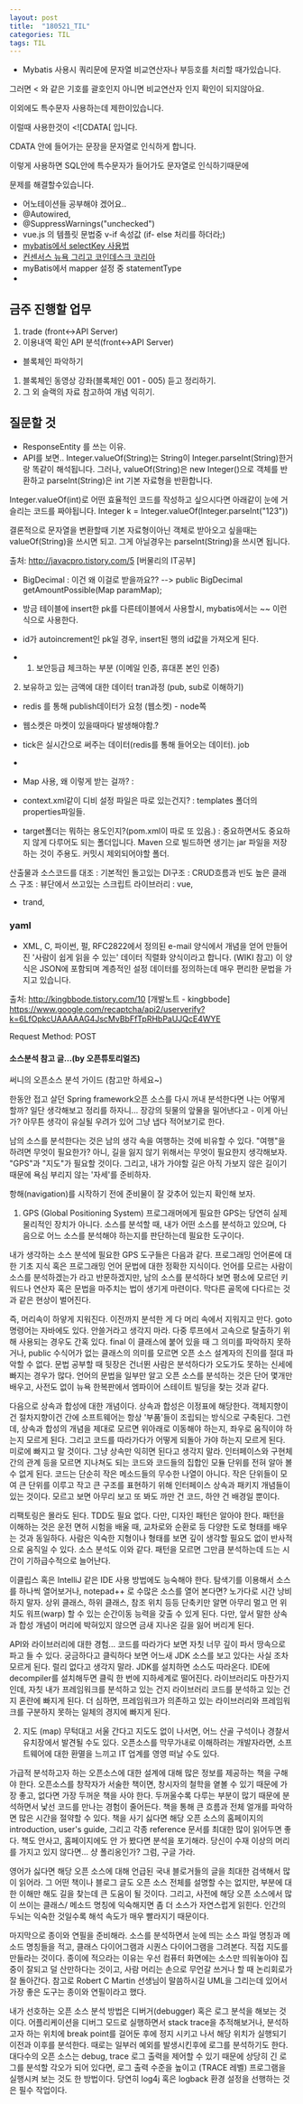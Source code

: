 ```yaml
---
layout: post
title:  "180521_TIL"
categories: TIL
tags: TIL
---
```


- Mybatis 사용시 쿼리문에 문자열 비교연산자나 부등호를 처리할 때가있습니다.

그러면 < 와 같은 기호를 괄호인지 아니면 비교연산자 인지 확인이 되지않아요.

이외에도 특수문자 사용하는데 제한이있습니다.

이럴때 사용한것이 <![CDATA[  입니다.

CDATA 안에 들어가는 문장을 문자열로 인식하게 합니다.

이렇게 사용하면 SQL안에 특수문자가 들어가도 문자열로 인식하기때문에

문제를 해결할수있습니다. 

- 어노테이션들 공부해야 겠어요..
- @Autowired, 
- @SuppressWarnings("unchecked")
- vue.js 의 템플릿 문법중 v-if 속성값 (if- else 처리를 하더라;)
- [mybatis에서 selectKey 사용법](http://yookeun.github.io/java/2014/07/11/mybatis-selectkey/)
- [컨센서스 뉴욕 그리고 코인데스크 코리아](https://www.coindesk.com/information/what-is-blockchain-technology/)
- myBatis에서 mapper 설정 중 statementType
-

## 금주 진행할 업무
1. trade (front<->API Server)  
2. 이용내역 확인 API 분석(front<->API Server)  
- 블록체인 파악하기  
1. 블록체인 동영상 강좌(블록체인 001 - 005) 듣고 정리하기.  
2. 그 외 슬랙의 자료 참고하여 개념 익히기.  

## 질문할 것
- ResponseEntity 를 쓰는 이유.
- API를 보면.. Integer.valueOf(String)는 String이 Integer.parseInt(String)한거랑 똑같이 해석됩니다. 그러나, valueOf(String)은 new Integer()으로 객체를 반환하고 parseInt(String)은 int 기본 자료형을 반환합니다.

Integer.valueOf(int)로 어떤 효율적인 코드를 작성하고 싶으시다면 아래같이 눈에 거슬리는 코드를 짜야됩니다. Integer k = Integer.valueOf(Integer.parseInt("123"))

결론적으로 문자열을 변환할때 기본 자료형이아닌 객체로 받아오고 싶을때는 valueOf(String)을 쓰시면 되고. 그게 아닐경우는 parseInt(String)을 쓰시면 됩니다.

출처: http://javacpro.tistory.com/5 [버물리의 IT공부]
- BigDecimal : 이건 왜 이걸로 받을까요?? --> public BigDecimal getAmountPossible(Map<?, ?> paramMap);

- 방금 테이블에 insert한 pk를 다른테이블에서 사용할시, mybatis에서는 ~<insert id="insertAddress"  parameterType="java.util.HashMap" useGeneratedKeys="true" keyProperty="id" >~ 이런식으로 사용한다.
- id가 autoincrement인 pk일 경우, insert된 행의 id값을 가져오게 된다.

- 1. 보안등급 체크하는 부분 (이메일 인증, 휴대폰 본인 인증)

2. 보유하고 있는 금액에 대한 데이터 tran과정 (pub, sub로 이해하기)
 
- redis 를 통해 publish데이터가 요청 (웹소켓) - node쪽 
- 웹소켓은 마켓이 있을때마다 발생해야함.?
- tick은 실시간으로 써주는 데이터(redis를 통해 들어오는 데이터). job
- 

- Map<?, ?> 사용, 왜 이렇게 받는 걸까? : 
- context.xml같이 디비 설정 파일은 따로 있는건지? : templates 폴더의 properties파일들.
- target폴더는 뭐하는 용도인지?(pom.xml이 따로 또 있음.) : 중요하면서도 중요하지 않게 다루어도 되는 폴더입니다.
Maven 으로 빌드하면 생기는 jar 파일을 저장하는 것이 주용도. 커밋시 제외되어야할 폴더.

산출물과 소스코드를 대조 : 
기본적인 돌고있는 DI구조 : 
CRUD흐름과 빈도 높은 클래스 구조 : 
뷰단에서 쓰고있는 스크립트 라이브러리 : vue, 

- trand, 

### yaml 
-  XML, C, 파이썬, 펄, RFC2822에서 정의된 e-mail 양식에서 개념을 얻어 만들어진 '사람이 쉽게 읽을 수 있는' 데이터 직렬화 양식이라고 합니다. (WIKI 참고)
이 양식은 JSON에 포함되며 계층적인 설정 데이터를 정의하는데 매우 편리한 문법을 가지고 있습니다. 

출처: http://kingbbode.tistory.com/10 [개발노트 - kingbbode]
https://www.google.com/recaptcha/api2/userverify?k=6LfOpkcUAAAAAG4JscMvBbFfTpRHbPaUJQcE4WYE

Request Method: POST

#### 소스분석 참고 글...(by 오픈튜토리얼즈)
써니의 오픈소스 분석 가이드 (참고만 하세요~)

한동안 접고 살던 Spring framework오픈 소스를 다시 꺼내 분석한다면 나는 어떻게 할까? 일단 생각해보고 정리를 하자니... 
장강의 뒷물의 앞물을 밀어낸다고 - 이게 아닌가? 아무튼 생각이 유실될 우려가 있어 그냥 냅다 적어보기로 한다.

남의 소스를 분석한다는 것은 남의 생각 속을 여행하는 것에 비유할 수 있다. "여행"을 하려면 무엇이 필요한가? 
아니, 길을 잃지 않기 위해서는 무엇이 필요한지 생각해보자. "GPS"과 "지도"가 필요할 것이다. 
그리고, 내가 가야할 길은 아직 가보지 않은 길이기 때문에 욕심 부리지 않는 '자세'를 준비하자. 

항해(navigation)를 시작하기 전에 준비물이 잘 갖추어 있는지 확인해 보자.

1. GPS (Global Positioning System)
프로그래머에게 필요한 GPS는 당연히 실제 물리적인 장치가 아니다. 소스를 분석할 때, 내가 어떤 소스를 분석하고 있으며, 
다음으로 어느 소스를 분석해야 하는지를 판단하는데 필요한 도구이다.

내가 생각하는 소스 분석에 필요한 GPS 도구들은 다음과 같다. 프로그래밍 언어론에 대한 기초 지식 혹은 프로그래밍 언어 문법에 대한 
정확한 지식이다. 
언어를 모르는 사람이 소스를 분석하겠는가 라고 반문하겠지만, 남의 소스를 분석하다 보면 평소에 모르던 키워드나 연산자 혹은 문법을 
마주치는 법이 생기게 마련이다. 막다른 골목에 다다르는 것과 같은 현상이 벌어진다. 

즉, 머리속이 하얗게 지워진다. 이전까지 분석한 게 다 머리 속에서 지워지고 만다. goto 명령어는 자바에도 있다. 안쓸거라고 생각지 마라.
 다중 루프에서 고속으로 탈출하기 위해 사용되는 경우도 간혹 있다. final 이 클래스에 붙어 있을 때 그 의미를 파악하지 못하거나, 
 public 수식어가 없는 클래스의 의미를 모르면 오픈 소스 설계자의 진의를 절대 파악할 수 없다. 
 문법 공부할 때 뒷장은 건너뛴 사람은 분석하다가 오도가도 못하는 신세에 빠지는 경우가 많다. 
 언어의 문법을 일부만 알고 오픈 소스를 분석하는 것은 단어 몇개만 배우고, 
 사전도 없이 뉴욕 한복판에서 엠파이어 스테이트 빌딩을 찾는 것과 같다.


다음으로 상속과 합성에 대한 개념이다. 상속과 합성은 이정표에 해당한다. 
객체지향이건 절차지향이건 간에 소프트웨어는 항상 '부품'들이 조립되는 방식으로 구축된다. 
그런데, 상속과 합성의 개념을 제대로 모르면 위아래로 이동해야 하는지, 좌우로 움직이야 하는지 모르게 된다. 
그리고 코드를 따라가다가 어떻게 되돌아 가야 하는지 모르게 된다. 미로에 빠지고 말 것이다. 
그냥 상속만 익히면 된다고 생각지 말라. 인터페이스와 구현체 간의 관계 등을 모르면 
지나쳐도 되는 코드와 코드들의 집합인 모듈 단위를 전혀 알아 볼 수 없게 된다. 
코드는 단순히 작은 메소드들의 무수한 나열이 아니다. 
작은 단위들이 모여 큰 단위를 이루고 작고 큰 구조를 표현하기 위해 인터페이스 상속과 패키지 개념들이 있는 것이다. 
모르고 보면 아무리 보고 또 봐도 까만 건 코드, 하얀 건 배경일 뿐이다.

리팩토링은 몰라도 된다. TDD도 필요 없다. 다만, 디자인 패턴은 알아야 한다. 
패턴을 이해하는 것은 운전 면허 시험을 배울 때, 교차로와 순환로 등 다양한 도로 형태를 배우는 것과 동일하다. 
사람은 익숙한 지형이나 형태를 보면 깊이 생각할 필요도 없이 반사적으로 움직일 수 있다. 
소스 분석도 이와 같다. 패턴을 모르면 그만큼 분석하는데 드는 시간이 기하급수적으로 늘어난다.

이클립스 혹은 IntelliJ 같은 IDE 사용 방법에도 능숙해야 한다. 
탐색기를 이용해서 소스를 하나씩 열어보거나, notepad++ 로 수많은 소스를 열어 본다면? 노가다로 시간 낭비하지 말자. 
상위 클래스, 하위 클래스, 참조 위치 등등 단축키만 알면 아무리 멀고 먼 위치도 워프(warp) 할 수 있는 
순간이동 능력을 갖출 수 있게 된다. 다만, 앞서 말한 상속과 합성 개념이 머리에 박혀있지 않으면 금새 지나온 길을 잃어 버리게 된다.

API와 라이브러리에 대한 경험... 코드를 따라가다 보면 자칫 너무 깊이 파서 땅속으로 파고 들 수 있다. 
궁금하다고 클릭하다 보면 어느새 JDK 소스를 보고 있다는 사실 조차 모르게 된다. 
럴리 없다고 생각지 말라. JDK를 설치하면 소스도 따라온다. 
IDE에 decompiler를 설치해두면 클릭 한 번에 지하세계로 떨어진다. 
라이브러리도 마찬가지인데, 자칫 내가 프레임워크를 분석하고 있는 건지 라이브러리 코드를 분석하고 있는 건지 혼란에 빠지게 된다. 
더 심하면, 프레임워크가 의존하고 있는 라이브러리와 프레임워크를 구분하지 못하는 일체의 경지에 빠지게 된다.

2. 지도 (map)
무턱대고 서울 간다고 지도도 없이 나서면, 어느 산골 구석이나 경찰서 유치장에서 발견될 수도 있다. 
오픈소스를 막무가내로 이해하려는 개발자라면, 소프트웨어에 대한 환멸을 느끼고 IT 업계를 영영 떠날 수도 있다.

가급적 분석하고자 하는 오픈소스에 대한 설계에 대해 많은 정보를 제공하는 책을 구해야 한다. 
오픈소스를 창작자가 서술한 책이면, 창시자의 철학을 옅볼 수 있기 때문에 가장 좋고, 없다면 가장 두꺼운 책을 사야 한다. 
두꺼울수록 다루는 부분이 많기 때문에 분석하면서 낯선 코드를 만나는 경험이 줄어든다. 
책을 통해 큰 흐름과 전체 얼개를 파악하면 많은 시간을 절약할 수 있다. 
책을 사기 싫다면 해당 오픈 소스의 홈페이지의 introduction, user's guide, 
그리고 각종 reference 문서를 최대한 많이 읽어두면 좋다. 
책도 안사고, 홈페이지에도 안 가 봤다면 분석을 포기해라. 당신이 수재 이상의 머리를 가지고 있지 않다면... 
샹 폴리옹인가? 그럼, 구글 가라.

영어가 싫다면 해당 오픈 소스에 대해 언급된 국내 블로거들의 글을 최대한 검색해서 많이 읽어라. 
그 어떤 책이나 블로그 글도 오픈 소스 전체를 설명할 수는 없지만, 부분에 대한 이해만 해도 길을 찾는데 큰 도움이 될 것이다. 
그리고, 사전에 해당 오픈 소스에서 많이 쓰이는 클래스/ 메소드 명칭에 익숙해지면 좀 더 소스가 자연스럽게 읽힌다. 
인간의 두뇌는 익숙한 것일수록 해석 속도가 매우 빨라지기 때문이다.

마지막으로 종이와 연필을 준비해라. 소스를 분석하면서 눈에 띄는 소스 파일 명칭과 메소드 명칭들을 적고, 
클래스 다이어그램과 시퀀스 다이어그램을 그려본다. 직접 지도를 만들라는 것이다. 
종이에 적으라는 이유는 우선 컴퓨터 화면에는 소스만 띄워놓아야 집중이 잘되고 덜 산만하다는 것이고, 
사람 머리는 손으로 무언갈 쓰거나 할 때 논리회로가 잘 돌아간다. 
참고로 Robert C Martin 선생님이 말씀하시길 UML을 그리는데 있어서 가장 좋은 도구는 종이와 연필이라고 했다.

내가 선호하는 오픈 소스 분석 방법은 디버거(debugger) 혹은 로그 분석을 해보는 것이다.
어플리케이션을 디버그 모드로 실행하면서 stack trace을 추적해보거나, 
분석하고자 하는 위치에 break point를 걸어둔 후에 정지 시키고 나서 해당 위치가 실행되기 이전과 이후를 분석한다.
 때로는 일부러 예외를 발생시킨후에 로그를 분석하기도 한다. 
 대다수의 오픈 소스는 debug, trace 로그 출력을 제어할 수 있기 때문에 상당히 긴 로그를 분석할 각오가 되어 있다면, 
 로그 출력 수준을 높이고 (TRACE 레벨) 프로그램을 실행시켜 보는 것도 한 방법이다.
  당연히 log4j 혹은 logback 환경 설정을 선행하는 것은 필수 작업이다.
